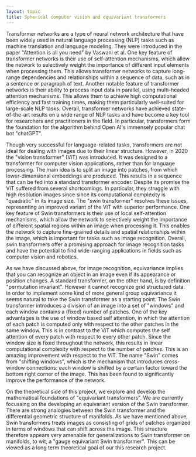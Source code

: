 ```yaml
---
layout: topic
title: Spherical computer vision and equivariant transformers
---
```


Transformer networks are a type of neural network architecture that have been
widely used in natural language processing (NLP) tasks such as machine
translation and language modeling. They were introduced in the paper
"Attention is all you need" by Vaswani et al. One key feature of transformer
networks is their use of self-attention mechanisms, which allow the network to
selectively weight the importance of different input elements when processing
them. This allows transformer networks to capture long-range dependencies and
relationships within a sequence of data, such as in a sentence or paragraph of
text. Another notable feature of transformer networks is their ability to
process input data in parallel, using multi-headed attention mechanisms. This
allows them to achieve high computational efficiency and fast training times,
making them particularly well-suited for large-scale NLP tasks. Overall,
transformer networks have achieved state-of-the-art results on a wide range of
NLP tasks and have become a key tool for researchers and practitioners in the
field. In particular, transformers form the foundation for the algorithm
behind Open AI's immensely popular chat bot "chatGPT".

Though very successful for language-related tasks, transformers are not ideal
for dealing with images due to their linear structure. However, in 2020 the
"vision transformer" (ViT) was introduced. It was designed to a transformer
for computer vision applications, rather than for language processing. The
main idea is to split an image into patches, from which lower-dimensional
embeddings are produced. This results in a sequence that can be fed into
a standard transformer encoder. Despite its promise the ViT suffered from
several shortcomings. In particular, they struggle with high resolution images
since since its computational complexity is "quadratic" in its image size.
The "swin transformer" resolves these issues, representing an improved variant
of the ViT with superior performance. One key feature of Swin transformers is
their use of local self-attention mechanisms, which allow the network to
selectively weight the importance of different spatial regions within an image
when processing it. This enables the network to capture fine-grained details
and spatial relationships within the image, which is important for tasks such
as image recognition. Overall, swin transformers offer a promising approach
for image recognition tasks and have the potential to find wide-ranging
applications in fields such as computer vision and robotics.
 
As we have discussed above, for image recognition, equivariance implies that
you can recognize an object in an image even if its appearance or position
changes. A standard transformer, on the other hand, is by definition
"permutation invariant". However it cannot recognize grid structured data. In
order to implement some kind of more general group equivariance it seems
natural to take the Swin transformer as a starting point. The Swin transformer
introduces a division of an image into a set of "windows" and each window
contains a (fixed) number of patches. One of the key advantages is the use of
window based self attention, in which the attention of each patch is computed
only with respect to the other patches in the same window. This is in contrast
to the ViT which computes the self attention of every patch with respect to
every other patch. Since the window size is fixed throughout the network, this
results in linear computational complexity with respect to the number of
patches. This is an amazing improvement with respect to the ViT. The name
"Swin" comes from "shifting windows", which is the mechanism that introduces
cross-window connections: each window is shifted by a certain factor toward the
bottom right corner of the image. This has been found to significantly improve
the performance of the network. 


On the theoretical side of this project, we explore and develop the
mathematical foundations of "equivariant transformers". We are currently
focussing on the developing an equivariant version of the Swin transformer.
There are strong analogies between the Swin transformer and the differential
geometric structure of manifolds. As we have mentioned above, Swin transformers
treats images as consisting of grids of patches organized in terms of windows
that can shift across the image. This structure therefore appears very amenable
for generalizations to Swin transformer on manifolds, to wit, a "gauge
equivariant Swin transformer". This can be viewed as a long term theoretical
goal of our this research project. 
